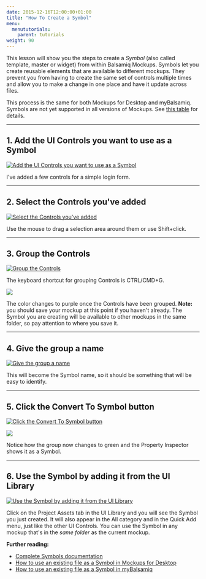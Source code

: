 ```yaml
---
date: 2015-12-16T12:00:00+01:00
title: "How To Create a Symbol"
menu:
  menututorials:
    parent: tutorials
weight: 90
---
```


This lesson will show you the steps to create a _Symbol_ (also called template, master or widget) from within Balsamiq Mockups. Symbols let you create reusable elements that are available to different mockups. They prevent you from having to create the same set of controls multiple times and allow you to make a change in one place and have it update across files.

This process is the same for both Mockups for Desktop and myBalsamiq. Symbols are not yet supported in all versions of Mockups. See [this table](https://balsamiq.com/products/compare/) for details.

* * *

## 1\. Add the UI Controls you want to use as a Symbol

[![Add the UI Controls you want to use as a Symbol](https://media.balsamiq.com/img/support/guides/How_to_Create_a_Symbol/media_1379616291851.png)](https://media.balsamiq.com/img/support/guides/How_to_Create_a_Symbol/media_1379616291851_lg.png "1\. Add the UI Controls you want to use as a Symbol")

I've added a few controls for a simple login form.

* * *

## 2\. Select the Controls you've added

[![Select the Controls you've added](https://media.balsamiq.com/img/support/guides/How_to_Create_a_Symbol/media_1379616597803.png)](https://media.balsamiq.com/img/support/guides/How_to_Create_a_Symbol/media_1379616597803_lg.png "2\. Select the Controls you've added")

Use the mouse to drag a selection area around them or use Shift+click.

* * *

## 3\. Group the Controls

[![Group the Controls](https://media.balsamiq.com/img/support/guides/How_to_Create_a_Symbol/media_1379618839406.png)](https://media.balsamiq.com/img/support/guides/How_to_Create_a_Symbol/media_1379618839406_lg.png "3\. Group the Controls")

The keyboard shortcut for grouping Controls is CTRL/CMD+G.

[![](https://media.balsamiq.com/img/support/guides/How_to_Create_a_Symbol/media_1379616569398.png)](https://media.balsamiq.com/img/support/guides/How_to_Create_a_Symbol/media_1379616569398_lg.png "3\. ")

The color changes to purple once the Controls have been grouped. **Note:** you should save your mockup at this point if you haven't already. The Symbol you are creating will be available to other mockups in the same folder, so pay attention to where you save it.

* * *

## 4\. Give the group a name

[![Give the group a name](https://media.balsamiq.com/img/support/guides/How_to_Create_a_Symbol/media_1379616384025.png)](https://media.balsamiq.com/img/support/guides/How_to_Create_a_Symbol/media_1379616384025_lg.png "4\. Give the group a name")

This will become the Symbol name, so it should be something that will be easy to identify.

* * *

## 5\. Click the Convert To Symbol button

[![Click the Convert To Symbol button](https://media.balsamiq.com/img/support/guides/How_to_Create_a_Symbol/media_1379618677613.png)](https://media.balsamiq.com/img/support/guides/How_to_Create_a_Symbol/media_1379618677613_lg.png "5\. Click the Convert To Symbol button")

[![](https://media.balsamiq.com/img/support/guides/How_to_Create_a_Symbol/media_1379616445703.png)](https://media.balsamiq.com/img/support/guides/How_to_Create_a_Symbol/media_1379616445703_lg.png "5\. ")

Notice how the group now changes to green and the Property Inspector shows it as a Symbol.

* * *

## 6\. Use the Symbol by adding it from the UI Library

[![Use the Symbol by adding it from the UI Library](https://media.balsamiq.com/img/support/guides/How_to_Create_a_Symbol/media_1379616484725.png)](https://media.balsamiq.com/img/support/guides/How_to_Create_a_Symbol/media_1379616484725_lg.png "6\. Use the Symbol by adding it from the UI Library")

Click on the Project Assets tab in the UI Library and you will see the Symbol you just created. It will also appear in the All category and in the Quick Add menu, just like the other UI Controls. You can use the Symbol in any mockup that's in the _same folder_ as the current mockup.

**Further reading:**

*   [Complete Symbols documentation](https://docs.balsamiq.com/desktop/symbols/)
*   [How to use an existing file as a Symbol in Mockups for Desktop](/tutorials/filesymbolb3/)
*   [How to use an existing file as a Symbol in myBalsamiq](/tutorials/filesymbolmyb/)